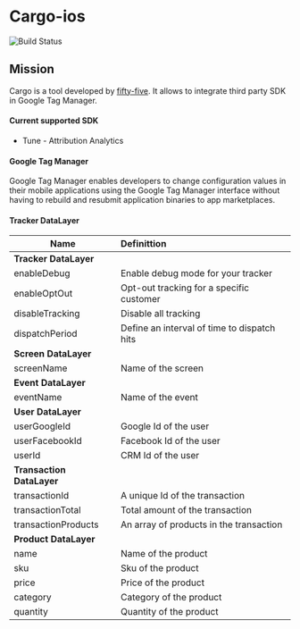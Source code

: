 # Cargo-ios

![Build Status](https://travis-ci.org/fifty-five/Cargo-android.svg?branch=master)


## Mission
Cargo is a tool developed by [fifty-five](http://fifty-five.com).
It allows to integrate third party SDK in Google Tag Manager.

#### Current supported SDK
- Tune - Attribution Analytics


#### Google Tag Manager
Google Tag Manager enables developers to change configuration values in their mobile applications using the Google Tag Manager interface without having to rebuild and resubmit application binaries to app marketplaces.

#### Tracker DataLayer

| Name            | Definittion   |
|----------       |:-------------|
| **Tracker DataLayer** |
| enableDebug     |  Enable debug mode for your tracker |
| enableOptOut    |  Opt-out tracking for a specific customer |
| disableTracking |  Disable all tracking |
| dispatchPeriod   |  Define an interval of time to dispatch hits |
| **Screen DataLayer** |
| screenName     |  Name of the screen |
| **Event DataLayer** |
| eventName     |  Name of the event |
| **User DataLayer** |
| userGoogleId     |  Google Id of the user |
| userFacebookId     |  Facebook Id of the user |
| userId     |  CRM Id of the user |
| **Transaction DataLayer** |
| transactionId       |  A unique Id of the transaction |
| transactionTotal    |  Total amount of the transaction |
| transactionProducts |  An array of products in the transaction |
| **Product DataLayer** |
| name                |  Name of the product |
| sku                 | Sku of the product |
| price               |  Price of the product |
| category            |  Category of the product |
| quantity            |  Quantity of the product |
